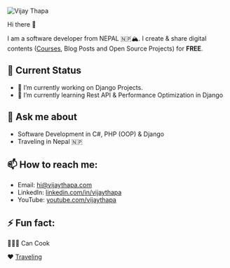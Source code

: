 
![Vijay Thapa](https://1.bp.blogspot.com/-LY_mA1shViM/XyJdg2IwHKI/AAAAAAAAEk4/2XchgntHYI8_ouf5fUh02kd94b2ceeGIwCLcBGAsYHQ/s1640/vija-thapa-cover.jpg)

Hi there 👋

I am a software developer from NEPAL 🇳🇵🏔. I create & share digital contents ([Courses](https://www.youtube.com/vijaythapa?sub_confirmation=1 "Vijay Thapa Online Courses"), Blog Posts and Open Source Projects) for **FREE**.


## 🤔 Current Status 
- 🔭 I’m currently working on Django Projects.
- 🌱 I’m currently learning Rest API & Performance Optimization in Django

## 💬 Ask me about 
- Software Development in C#, PHP (OOP) & Django 
- Traveling in Nepal 🇳🇵

## 📫 How to reach me:
- Email: hi@vijaythapa.com
- LinkedIn: [linkedin.com/in/vijaythapa](https://www.linkedin.com/in/vijaythapa/ "LinkedIn Vijay Thapa")
- YouTube: [youtube.com/vijaythapa](https://www.youtube.com/vijaythapa?sub_confirmation=1 "Vijay Thapa Online Courses")

## ⚡ Fun fact: 

👨🏼‍🍳 Can Cook

♥️ [Traveling](https://imfreee.com/)

